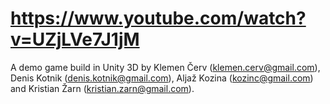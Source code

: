 # https://www.youtube.com/watch?v=UZjLVe7J1jM
A demo game build in Unity 3D by Klemen Červ (klemen.cerv@gmail.com), Denis Kotnik (denis.kotnik@gmail.com), Aljaž Kozina (kozinc@gmail.com) and Kristian Žarn (kristian.zarn@gmail.com).
